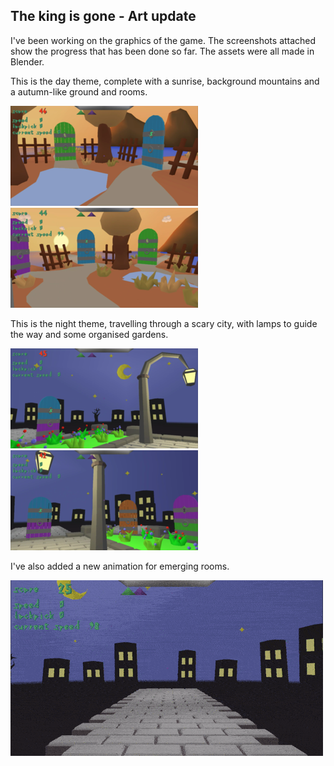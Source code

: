 ## The king is gone - Art update

I've been working on the graphics of the game.
The screenshots attached show the progress that has been
done so far. The assets were all made in Blender.

This is the day theme, complete with a sunrise, background
mountains and a autumn-like ground and rooms.

![The king is gone screenshot day 1](images/the_king_is_gone-alpha-screenshot_0.png "Day 1")
![The king is gone screenshot day 2](images/the_king_is_gone-alpha-screenshot_1.png "Day 2")

This is the night theme, travelling through a scary city,
with lamps to guide the way and some organised gardens.

![The king is gone screenshot night 1](images/the_king_is_gone-alpha-screenshot_2.png "Night 1")
![The king is gone screenshot night 2](images/the_king_is_gone-alpha-screenshot_3.png "Night 2")

I've also added a new animation for emerging rooms.

![The king is gone animated screenshot rooms](images/the_king_is_gone-alpha-animated_screenshot_0.gif "Emerging rooms")
